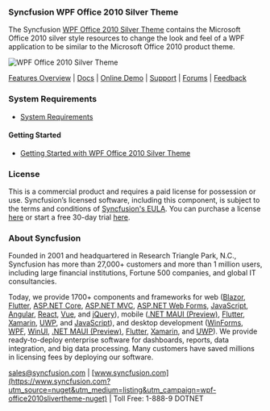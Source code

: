 ### Syncfusion WPF Office 2010 Silver Theme
The Syncfusion [WPF Office 2010 Silver Theme](https://www.syncfusion.com/wpf-controls?utm_source=nuget&utm_medium=listing&utm_campaign=wpf-office2010slivertheme-nuget) contains the Microsoft Office 2010 silver style resources to change the look and feel of a WPF application to be similar to the Microsoft Office 2010 product theme.

![WPF Office 2010 Silver Theme](https://cdn.syncfusion.com/nuget-readme/wpf/wpf-office2010silver.png)

[Features Overview](https://www.syncfusion.com/wpf-controls/themestudio?utm_source=nuget&utm_medium=listing&utm_campaign=wpf-office2010slivertheme-nuget) | [Docs](https://help.syncfusion.com/wpf/themes/skin-manager?utm_source=nuget&utm_medium=listing&utm_campaign=wpf-office2010slivertheme-nuget) | [Online Demo](https://github.com/syncfusion/wpf-demos?utm_source=nuget&utm_medium=listing&utm_campaign=wpf-office2010slivertheme-nuget) | [Support](https://www.syncfusion.com/support/directtrac/incidents/newincident?utm_source=nuget&utm_medium=listing&utm_campaign=wpf-office2010slivertheme-nuget) | [Forums](https://www.syncfusion.com/forums/wpf?utm_source=nuget&utm_medium=listing&utm_campaign=wpf-office2010slivertheme-nuget) | [Feedback](https://www.syncfusion.com/feedback/wpf?utm_source=nuget&utm_medium=listing&utm_campaign=wpf-office2010slivertheme-nuget)

### System Requirements

* [System Requirements](https://help.syncfusion.com/wpf/installation/system-requirements?utm_source=nuget&utm_medium=listing&utm_campaign=wpf-office2010slivertheme-nuget)

#### Getting Started

* [Getting Started with WPF Office 2010 Silver Theme](https://help.syncfusion.com/wpf/themes/skin-manager?utm_source=nuget&utm_medium=listing&utm_campaign=wpf-office2010slivertheme-nuget)

### License

This is a commercial product and requires a paid license for possession or use. Syncfusion’s licensed software, including this component, is subject to the terms and conditions of [Syncfusion's EULA](https://www.syncfusion.com/eula/es/?utm_source=nuget&utm_medium=listing&utm_campaign=wpf-office2010slivertheme-nuget). You can purchase a license [here](https://www.syncfusion.com/sales/products?utm_source=nuget&utm_medium=listing&utm_campaign=wpf-office2010slivertheme-nuget) or start a free 30-day trial [here](https://www.syncfusion.com/account/manage-trials/start-trials?utm_source=nuget&utm_medium=listing&utm_campaign=wpf-office2010slivertheme-nuget).

### About Syncfusion

Founded in 2001 and headquartered in Research Triangle Park, N.C., Syncfusion has more than 27,000+ customers and more than 1 million users, including large financial institutions, Fortune 500 companies, and global IT consultancies.
 
Today, we provide 1700+ components and frameworks for web ([Blazor](https://www.syncfusion.com/blazor-components?utm_source=nuget&utm_medium=listing&utm_campaign=wpf-office2010slivertheme-nuget), [Flutter](https://www.syncfusion.com/flutter-widgets?utm_source=nuget&utm_medium=listing&utm_campaign=wpf-office2010slivertheme-nuget), [ASP.NET Core](https://www.syncfusion.com/aspnet-core-ui-controls?utm_source=nuget&utm_medium=listing&utm_campaign=wpf-office2010slivertheme-nuget), [ASP.NET MVC](https://www.syncfusion.com/aspnet-mvc-ui-controls?utm_source=nuget&utm_medium=listing&utm_campaign=wpf-office2010slivertheme-nuget), [ASP.NET Web Forms](https://www.syncfusion.com/jquery/aspnet-webforms-ui-controls?utm_source=nuget&utm_medium=listing&utm_campaign=wpf-office2010slivertheme-nuget), [JavaScript](https://www.syncfusion.com/javascript-ui-controls?utm_source=nuget&utm_medium=listing&utm_campaign=wpf-office2010slivertheme-nuget), [Angular](https://www.syncfusion.com/angular-ui-components?utm_source=nuget&utm_medium=listing&utm_campaign=wpf-office2010slivertheme-nuget), [React](https://www.syncfusion.com/react-ui-components?utm_source=nuget&utm_medium=listing&utm_campaign=wpf-office2010slivertheme-nuget), [Vue](https://www.syncfusion.com/vue-ui-components?utm_source=nuget&utm_medium=listing&utm_campaign=wpf-office2010slivertheme-nuget), and [jQuery](https://www.syncfusion.com/jquery-ui-widgets?utm_source=nuget&utm_medium=listing&utm_campaign=wpf-office2010slivertheme-nuget)), mobile ([.NET MAUI (Preview)](https://www.syncfusion.com/maui-controls?utm_source=nuget&utm_medium=listing&utm_campaign=wpf-office2010slivertheme-nuget), [Flutter](https://www.syncfusion.com/flutter-widgets?utm_source=nuget&utm_medium=listing&utm_campaign=wpf-office2010slivertheme-nuget), [Xamarin](https://www.syncfusion.com/xamarin-ui-controls?utm_source=nuget&utm_medium=listing&utm_campaign=wpf-office2010slivertheme-nuget), [UWP](https://www.syncfusion.com/uwp-ui-controls?utm_source=nuget&utm_medium=listing&utm_campaign=wpf-office2010slivertheme-nuget), and [JavaScript](https://www.syncfusion.com/javascript-ui-controls?utm_source=nuget&utm_medium=listing&utm_campaign=wpf-office2010slivertheme-nuget)), and desktop development ([WinForms](https://www.syncfusion.com/winforms-ui-controls?utm_source=nuget&utm_medium=listing&utm_campaign=wpf-office2010slivertheme-nuget), [WPF](https://www.syncfusion.com/wpf-controls?utm_source=nuget&utm_medium=listing&utm_campaign=wpf-office2010slivertheme-nuget), [WinUI](https://www.syncfusion.com/winui-controls?utm_source=nuget&utm_medium=listing&utm_campaign=wpf-office2010slivertheme-nuget), [.NET MAUI (Preview)](https://www.syncfusion.com/maui-controls?utm_source=nuget&utm_medium=listing&utm_campaign=wpf-office2010slivertheme-nuget), [Flutter](https://www.syncfusion.com/flutter-widgets?utm_source=nuget&utm_medium=listing&utm_campaign=wpf-office2010slivertheme-nuget), [Xamarin](https://www.syncfusion.com/xamarin-ui-controls?utm_source=nuget&utm_medium=listing&utm_campaign=wpf-office2010slivertheme-nuget), and [UWP](https://www.syncfusion.com/uwp-ui-controls?utm_source=nuget&utm_medium=listing&utm_campaign=wpf-office2010slivertheme-nuget)). We provide ready-to-deploy enterprise software for dashboards, reports, data integration, and big data processing. Many customers have saved millions in licensing fees by deploying our software.

[sales@syncfusion.com](mailto:sales@syncfusion.com?Subject=Syncfusion%20WPF%20Office2010Silver%20Theme%20-%20NuGet) | [www.syncfusion.com](https://www.syncfusion.com?utm_source=nuget&utm_medium=listing&utm_campaign=wpf-office2010slivertheme-nuget) | Toll Free: 1-888-9 DOTNET


   